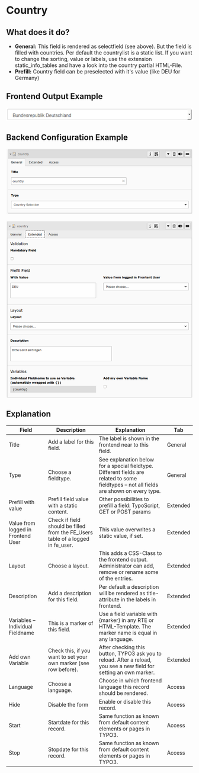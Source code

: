 # Country

## What does it do?

- **General:** This field is rendered as selectfield (see above). But the field is filled with countries. Per default the countrylist is a static list. If you want to change the sorting, value or labels, use the extension static_info_tables and have a look into the country partial HTML-File.
- **Prefill:** Country field can be preselected with it's value (like DEU for Germany)

## Frontend Output Example

![example_field_country](../Images/example_field_country.png)

## Backend Configuration Example

![record_field_country_tab1](../Images/record_field_country_tab1.png)

![record_field_country_tab2](../Images/record_field_country_tab2.png)

## Explanation

| Field | Description | Explanation | Tab |
|------------------------------------|-----------------------------------------------------------------------------------|--------------------------------------------------------------------------------------------------------------------------------------------------------------------------------------------------------------------------|----------|
| Title | Add a label for this field. | The label is shown in the frontend near to this field. | General |
| Type | Choose a fieldtype. | See explanation below for a special fieldtype. Different fields are  related to some fieldtypes – not all fields are shown on every type. | General |
| Prefill with value | Prefill field value with a static content. | Other possibilities to prefill a field: TypoScript, GET or POST params | Extended |
| Value from logged in Frontend User | Check if field should be filled from the FE_Users table of a logged in fe_user. | This value overwrites a static value, if set. | Extended |
| Layout | Choose a layout. | This adds a CSS-Class to the frontend output. Administrator can add, remove or rename some of the entries. | Extended |
| Description | Add a description for this field. | Per default a description will be rendered as title-attribute in the labels in frontend. | Extended |
| Variables – Individual Fieldname | This is a marker of this field. | Use a field variable with {marker} in any RTE or HTML-Template. The marker name is equal in any language. | Extended |
| Add own Variable | Check this, if you want to set your own marker (see row before). | After checking this button, TYPO3 ask you to reload. After a reload, you see a new field for setting an own marker. | Extended |
| Language | Choose a language. | Choose in which frontend language this record should be rendered. | Access |
| Hide | Disable the form | Enable or disable this record. | Access |
| Start | Startdate for this record. | Same function as known from default content elements or pages in TYPO3. | Access |
| Stop | Stopdate for this record. | Same function as known from default content elements or pages in TYPO3. | Access |
